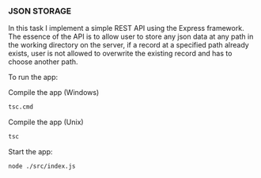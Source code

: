 ### JSON STORAGE

In this task I implement a simple REST API using the Express framework. The essence of the API is to allow user to store
any json data at any path in the working directory on the server, if a record at a specified path already exists, user
is not allowed to
overwrite the existing record and has to choose another path.

To run the app:

Compile the app (Windows)

```bash
tsc.cmd
```

Compile the app (Unix)

```bash
tsc
```

Start the app:

```bash
node ./src/index.js
```